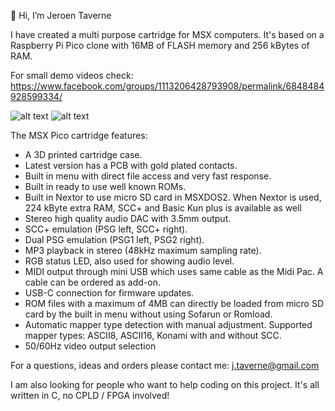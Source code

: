 👋 Hi, I’m Jeroen Taverne

I have created a multi purpose cartridge for MSX computers. It's based on a Raspberry Pi Pico clone with 16MB of FLASH memory and 256 kBytes of RAM.

For small demo videos check: https://www.facebook.com/groups/1113206428793908/permalink/6848484928599334/

![alt text](https://github.com/jeroentaverne/msxpico/blob/main/msxpico_9.jpg)
![alt text](https://github.com/jeroentaverne/msxpico/blob/main/msxpico_0.jpg)

The MSX Pico cartridge features:

- A 3D printed cartridge case.
- Latest version has a PCB with gold plated contacts.
- Built in menu with direct file access and very fast response.
- Built in ready to use well known ROMs.
- Built in Nextor to use micro SD card in MSXDOS2. When Nextor is used, 224 kByte extra RAM, SCC+ and Basic Kun plus is available as well
- Stereo high quality audio DAC with 3.5mm output.
- SCC+ emulation (PSG left, SCC+ right).
- Dual PSG emulation (PSG1 left, PSG2 right).
- MP3 playback in stereo (48kHz maximum sampling rate).
- RGB status LED, also used for showing audio level.
- MIDI output through mini USB which uses same cable as the Midi Pac. A cable can be ordered as add-on.
- USB-C connection for firmware updates.
- ROM files with a maximum of 4MB can directly be loaded from micro SD card by the built in menu without using Sofarun or Romload.
- Automatic mapper type detection with manual adjustment. Supported mapper types: ASCII8, ASCII16, Konami with and without SCC.
- 50/60Hz video output selection

For a questions, ideas and orders please contact me: j.taverne@gmail.com

I am also looking for people who want to help coding on this project. It's all written in C, no CPLD / FPGA involved!
